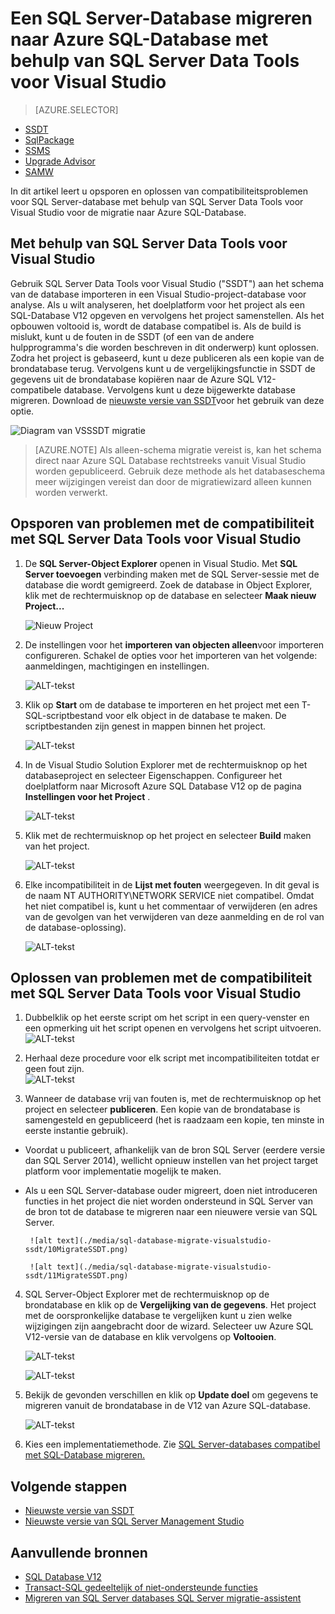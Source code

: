 <properties
   pageTitle="Corrigeren van compatibiliteitsproblemen van SQL Server-database voor de migratie naar een SQL-Database | Microsoft Azure"
   description="Microsoft Azure SQL-Database, databasemigratie, compatibiliteit, SQL Azure Migration Wizard, SSDT"
   services="sql-database"
   documentationCenter=""
   authors="CarlRabeler"
   manager="jhubbard"
   editor=""/>

<tags
   ms.service="sql-database"
   ms.devlang="NA"
   ms.topic="article"
   ms.tgt_pltfrm="NA"
   ms.workload="sqldb-migrate"
   ms.date="08/24/2016"
   ms.author="carlrab"/>

# <a name="migrate-a-sql-server-database-to-azure-sql-database-using-sql-server-data-tools-for-visual-studio"></a>Een SQL Server-Database migreren naar Azure SQL-Database met behulp van SQL Server Data Tools voor Visual Studio 

> [AZURE.SELECTOR]
- [SSDT](sql-database-cloud-migrate-fix-compatibility-issues-ssdt.md)
- [SqlPackage](sql-database-cloud-migrate-determine-compatibility-sqlpackage.md)
- [SSMS](sql-database-cloud-migrate-determine-compatibility-ssms.md)
- [Upgrade Advisor](http://www.microsoft.com/download/details.aspx?id=48119)
- [SAMW](sql-database-cloud-migrate-fix-compatibility-issues.md)

In dit artikel leert u opsporen en oplossen van compatibiliteitsproblemen voor SQL Server-database met behulp van SQL Server Data Tools voor Visual Studio voor de migratie naar Azure SQL-Database.

## <a name="using-sql-server-data-tools-for-visual-studio"></a>Met behulp van SQL Server Data Tools voor Visual Studio

Gebruik SQL Server Data Tools voor Visual Studio ("SSDT") aan het schema van de database importeren in een Visual Studio-project-database voor analyse. Als u wilt analyseren, het doelplatform voor het project als een SQL-Database V12 opgeven en vervolgens het project samenstellen. Als het opbouwen voltooid is, wordt de database compatibel is. Als de build is mislukt, kunt u de fouten in de SSDT (of een van de andere hulpprogramma's die worden beschreven in dit onderwerp) kunt oplossen. Zodra het project is gebaseerd, kunt u deze publiceren als een kopie van de brondatabase terug. Vervolgens kunt u de vergelijkingsfunctie in SSDT de gegevens uit de brondatabase kopiëren naar de Azure SQL V12-compatibele database. Vervolgens kunt u deze bijgewerkte database migreren. Download de [nieuwste versie van SSDT](https://msdn.microsoft.com/library/mt204009.aspx)voor het gebruik van deze optie.

  ![Diagram van VSSSDT migratie](./media/sql-database-cloud-migrate/03VSSSDTDiagram.png)

  > [AZURE.NOTE] Als alleen-schema migratie vereist is, kan het schema direct naar Azure SQL Database rechtstreeks vanuit Visual Studio worden gepubliceerd. Gebruik deze methode als het databaseschema meer wijzigingen vereist dan door de migratiewizard alleen kunnen worden verwerkt.

## <a name="detecting-compatibility-issues-using-sql-server-data-tools-for-visual-studio"></a>Opsporen van problemen met de compatibiliteit met SQL Server Data Tools voor Visual Studio
   
1.  De **SQL Server-Object Explorer** openen in Visual Studio. Met **SQL Server toevoegen** verbinding maken met de SQL Server-sessie met de database die wordt gemigreerd. Zoek de database in Object Explorer, klik met de rechtermuisknop op de database en selecteer **Maak nieuw Project...**     
    
    ![Nieuw Project](./media/sql-database-migrate-visualstudio-ssdt/02MigrateSSDT.png)    
   
2.  De instellingen voor het **importeren van objecten alleen**voor importeren configureren. Schakel de opties voor het importeren van het volgende: aanmeldingen, machtigingen en instellingen.    

    ![ALT-tekst](./media/sql-database-migrate-visualstudio-ssdt/03MigrateSSDT.png)    

3.  Klik op **Start** om de database te importeren en het project met een T-SQL-scriptbestand voor elk object in de database te maken. De scriptbestanden zijn genest in mappen binnen het project.    

    ![ALT-tekst](./media/sql-database-migrate-visualstudio-ssdt/04MigrateSSDT.png)    

4.  In de Visual Studio Solution Explorer met de rechtermuisknop op het databaseproject en selecteer Eigenschappen. Configureer het doelplatform naar Microsoft Azure SQL Database V12 op de pagina **Instellingen voor het Project** .    
    
    ![ALT-tekst](./media/sql-database-migrate-visualstudio-ssdt/05MigrateSSDT.png)    
    
5.  Klik met de rechtermuisknop op het project en selecteer **Build** maken van het project.    
    
    ![ALT-tekst](./media/sql-database-migrate-visualstudio-ssdt/06MigrateSSDT.png)    
    
6.  Elke incompatibiliteit in de **Lijst met fouten** weergegeven. In dit geval is de naam NT AUTHORITY\NETWORK SERVICE niet compatibel. Omdat het niet compatibel is, kunt u het commentaar of verwijderen (en adres van de gevolgen van het verwijderen van deze aanmelding en de rol van de database-oplossing).     
    
    ![ALT-tekst](./media/sql-database-migrate-visualstudio-ssdt/07MigrateSSDT.png)    
    
## <a name="fixing-compatibility-issues-using-sql-server-data-tools-for-visual-studio"></a>Oplossen van problemen met de compatibiliteit met SQL Server Data Tools voor Visual Studio

1.  Dubbelklik op het eerste script om het script in een query-venster en een opmerking uit het script openen en vervolgens het script uitvoeren.     
    ![ALT-tekst](./media/sql-database-migrate-visualstudio-ssdt/08MigrateSSDT.png)

2.  Herhaal deze procedure voor elk script met incompatibiliteiten totdat er geen fout zijn.    
    ![ALT-tekst](./media/sql-database-migrate-visualstudio-ssdt/09MigrateSSDT.png)
    
3.  Wanneer de database vrij van fouten is, met de rechtermuisknop op het project en selecteer **publiceren**. Een kopie van de brondatabase is samengesteld en gepubliceerd (het is raadzaam een kopie, ten minste in eerste instantie gebruik).     
 - Voordat u publiceert, afhankelijk van de bron SQL Server (eerdere versie dan SQL Server 2014), wellicht opnieuw instellen van het project target platform voor implementatie mogelijk te maken.     
 - Als u een SQL Server-database ouder migreert, doen niet introduceren functies in het project die niet worden ondersteund in SQL Server van de bron tot de database te migreren naar een nieuwere versie van SQL Server.     

        ![alt text](./media/sql-database-migrate-visualstudio-ssdt/10MigrateSSDT.png)    
    
        ![alt text](./media/sql-database-migrate-visualstudio-ssdt/11MigrateSSDT.png)    
        
4.  SQL Server-Object Explorer met de rechtermuisknop op de brondatabase en klik op de **Vergelijking van de gegevens**. Het project met de oorspronkelijke database te vergelijken kunt u zien welke wijzigingen zijn aangebracht door de wizard. Selecteer uw Azure SQL V12-versie van de database en klik vervolgens op **Voltooien**.    
    
    ![ALT-tekst](./media/sql-database-migrate-visualstudio-ssdt/12MigrateSSDT.png)    
    
    ![ALT-tekst](./media/sql-database-migrate-visualstudio-ssdt/13MigrateSSDT.png)    

5.  Bekijk de gevonden verschillen en klik op **Update doel** om gegevens te migreren vanuit de brondatabase in de V12 van Azure SQL-database.     
    
    ![ALT-tekst](./media/sql-database-migrate-visualstudio-ssdt/14MigrateSSDT.png)    
    
6.  Kies een implementatiemethode. Zie [SQL Server-databases compatibel met SQL-Database migreren.](sql-database-cloud-migrate.md)  

## <a name="next-steps"></a>Volgende stappen

- [Nieuwste versie van SSDT](https://msdn.microsoft.com/library/mt204009.aspx)
- [Nieuwste versie van SQL Server Management Studio](https://msdn.microsoft.com/library/mt238290.aspx)

## <a name="additional-resources"></a>Aanvullende bronnen

- [SQL Database V12](sql-database-v12-whats-new.md)
- [Transact-SQL gedeeltelijk of niet-ondersteunde functies](sql-database-transact-sql-information.md)
- [Migreren van SQL Server databases SQL Server migratie-assistent](http://blogs.msdn.com/b/ssma/)
